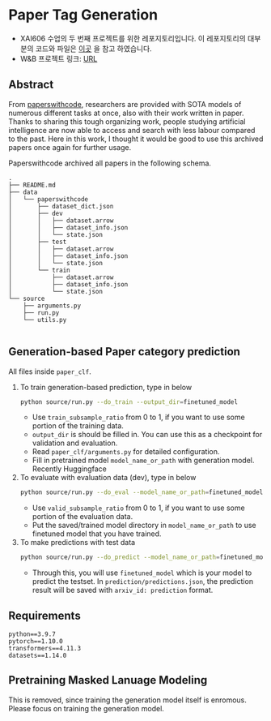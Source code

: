 # Paper Tag Generation

- XAI606 수업의 두 번째 프로젝트를 위한 레포지토리입니다.
이 레포지토리의 대부분의 코드와 파일은 [이곳](https://github.com/1pha/paper_tag_generation) 을 참고 하였습니다.
- W&B 프로젝트 링크: [URL](https://wandb.ai/high-east/fake-face-detection/table?workspace=user-high-east)
  
## Abstract

From [paperswithcode](https://paperswithcode.com/sota), researchers are provided with SOTA models of numerous different tasks at once, also with their work written in paper. Thanks to sharing this tough organizing work, people studying artificial intelligence are now able to access and search with less labour compared to the past. Here in this work, I thought it would be good to use this archived papers once again for further usage.

Paperswithcode archived all papers in the following schema. 
```
.
├── README.md
├── data
│   └── paperswithcode
│       ├── dataset_dict.json
│       ├── dev
│       │   ├── dataset.arrow
│       │   ├── dataset_info.json
│       │   └── state.json
│       ├── test
│       │   ├── dataset.arrow
│       │   ├── dataset_info.json
│       │   └── state.json
│       └── train
│           ├── dataset.arrow
│           ├── dataset_info.json
│           └── state.json
└── source
    ├── arguments.py
    ├── run.py
    └── utils.py
                              
```

## Generation-based Paper category prediction
All files inside `paper_clf`.

1. To train generation-based prediction, type in below
   ```bash
   python source/run.py --do_train --output_dir=finetuned_model
   ```
   + Use `train_subsample_ratio` from 0 to 1, if you want to use some portion of the training data.
   + `output_dir` is should be filled in. You can use this as a checkpoint for validation and evaluation.
   + Read `paper_clf/arguments.py` for detailed configuration.
   + Fill in pretrained model `model_name_or_path` with generation model. Recently Huggingface
2. To evaluate with evaluation data (dev), type in below
   ```bash
   python source/run.py --do_eval --model_name_or_path=finetuned_model --output_dir=finetuned_model
   ```
   + Use `valid_subsample_ratio` from 0 to 1, if you want to use some portion of the evaluation data.
   + Put the saved/trained model directory in `model_name_or_path` to use finetuned model that you have trained.
3. To make predictions with test data
    ```bash
    python source/run.py --do_predict --model_name_or_path=finetuned_model --output_dir=prediction
    ```
    + Through this, you will use `finetuned_model` which is your model to predict the testset. In `prediction/predictions.json`, the prediction result will be saved with `arxiv_id: prediction` format.

## Requirements
```
python==3.9.7
pytorch==1.10.0
transformers==4.11.3
datasets==1.14.0
```

## Pretraining Masked Lanuage Modeling
This is removed, since training the generation model itself is enromous. Please focus on training the generation model.
